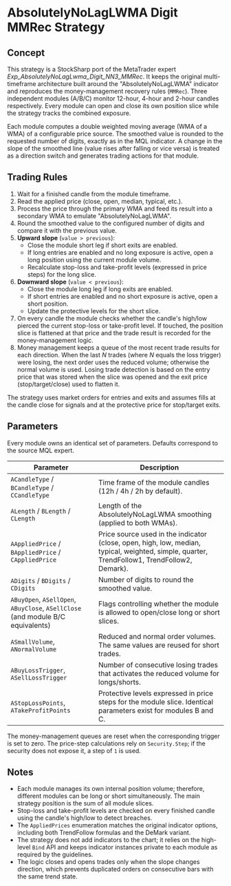 # AbsolutelyNoLagLWMA Digit MMRec Strategy

## Concept

This strategy is a StockSharp port of the MetaTrader expert *Exp_AbsolutelyNoLagLwma_Digit_NN3_MMRec*. It keeps the original multi-timeframe architecture built around the "AbsolutelyNoLagLWMA" indicator and reproduces the money-management recovery rules (`MMRec`). Three independent modules (A/B/C) monitor 12-hour, 4-hour and 2-hour candles respectively. Every module can open and close its own position slice while the strategy tracks the combined exposure.

Each module computes a double weighted moving average (WMA of a WMA) of a configurable price source. The smoothed value is rounded to the requested number of digits, exactly as in the MQL indicator. A change in the slope of the smoothed line (value rises after falling or vice versa) is treated as a direction switch and generates trading actions for that module.

## Trading Rules

1. Wait for a finished candle from the module timeframe.
2. Read the applied price (close, open, median, typical, etc.).
3. Process the price through the primary WMA and feed its result into a secondary WMA to emulate "AbsolutelyNoLagLWMA".
4. Round the smoothed value to the configured number of digits and compare it with the previous value.
5. **Upward slope** (`value > previous`):
   - Close the module short leg if short exits are enabled.
   - If long entries are enabled and no long exposure is active, open a long position using the current module volume.
   - Recalculate stop-loss and take-profit levels (expressed in price steps) for the long slice.
6. **Downward slope** (`value < previous`):
   - Close the module long leg if long exits are enabled.
   - If short entries are enabled and no short exposure is active, open a short position.
   - Update the protective levels for the short slice.
7. On every candle the module checks whether the candle's high/low pierced the current stop-loss or take-profit level. If touched, the position slice is flattened at that price and the trade result is recorded for the money-management logic.
8. Money management keeps a queue of the most recent trade results for each direction. When the last *N* trades (where *N* equals the loss trigger) were losing, the next order uses the reduced volume; otherwise the normal volume is used. Losing trade detection is based on the entry price that was stored when the slice was opened and the exit price (stop/target/close) used to flatten it.

The strategy uses market orders for entries and exits and assumes fills at the candle close for signals and at the protective price for stop/target exits.

## Parameters

Every module owns an identical set of parameters. Defaults correspond to the source MQL expert.

| Parameter | Description |
|-----------|-------------|
| `ACandleType` / `BCandleType` / `CCandleType` | Time frame of the module candles (12h / 4h / 2h by default). |
| `ALength` / `BLength` / `CLength` | Length of the AbsolutelyNoLagLWMA smoothing (applied to both WMAs). |
| `AAppliedPrice` / `BAppliedPrice` / `CAppliedPrice` | Price source used in the indicator (close, open, high, low, median, typical, weighted, simple, quarter, TrendFollow1, TrendFollow2, Demark). |
| `ADigits` / `BDigits` / `CDigits` | Number of digits to round the smoothed value. |
| `ABuyOpen`, `ASellOpen`, `ABuyClose`, `ASellClose` (and module B/C equivalents) | Flags controlling whether the module is allowed to open/close long or short slices. |
| `ASmallVolume`, `ANormalVolume` | Reduced and normal order volumes. The same values are reused for short trades. |
| `ABuyLossTrigger`, `ASellLossTrigger` | Number of consecutive losing trades that activates the reduced volume for longs/shorts. |
| `AStopLossPoints`, `ATakeProfitPoints` | Protective levels expressed in price steps for the module slice. Identical parameters exist for modules B and C. |

The money-management queues are reset when the corresponding trigger is set to zero. The price-step calculations rely on `Security.Step`; if the security does not expose it, a step of `1` is used.

## Notes

- Each module manages its own internal position volume; therefore, different modules can be long or short simultaneously. The main strategy position is the sum of all module slices.
- Stop-loss and take-profit levels are checked on every finished candle using the candle's high/low to detect breaches.
- The `AppliedPrices` enumeration matches the original indicator options, including both TrendFollow formulas and the DeMark variant.
- The strategy does not add indicators to the chart; it relies on the high-level `Bind` API and keeps indicator instances private to each module as required by the guidelines.
- The logic closes and opens trades only when the slope changes direction, which prevents duplicated orders on consecutive bars with the same trend state.
